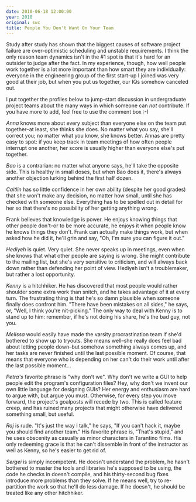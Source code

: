 ```yaml
---
date: 2010-06-18 12:00:00
year: 2010
original: swc
title: People You Don't Want On Your Team
---
```

<p>Study after study has shown that the biggest causes of software project failure are over-optimistic scheduling and unstable requirements.  I think the only reason team dynamics isn't in the #1 spot is that it's hard for an outsider to judge after the fact. In my experience, though, how well people work together is a lot more important than how smart they are individually: everyone in the engineering group of the first start-up I joined was very good at their job, but when you put us together, our IQs somehow canceled out.</p>
<p>I put together the profiles below to jump-start discussion in undergraduate project teams about the many ways in which someone can <em>not</em> contribute. If you have more to add, feel free to use the comment box :-)</p>
<p><em>Anna</em> knows more about every subject than everyone else on the team put together–at least, she thinks she does. No matter what you say, she'll correct you; no matter what you know, she knows better. Annas are pretty easy to spot: if you keep track in team meetings of how often people interrupt one another, her score is usually higher than everyone else's put together.</p>
<p><em>Bao</em> is a contrarian: no matter what anyone says, he'll take the opposite side. This is healthy in small doses, but when Bao does it, there's always another objection lurking behind the first half dozen.</p>
<p><em>Caitlin</em> has so little confidence in her own ability (despite her good grades) that she won't make any decision, no matter how small, until she has checked with someone else. Everything has to be spelled out in detail for her so that there's no possibility of her getting anything wrong.</p>
<p>Frank believes that knowledge is power. He enjoys knowing things that other people don't–or to be more accurate, he enjoys it when people know he knows things they don't. Frank can actually make things work, but when asked how he did it, he'll grin and say, "Oh, I'm sure you can figure it out."</p>
<p><em>Hediyeh</em> is quiet. Very quiet. She never speaks up in meetings, even when she knows that what other people are saying is wrong. She might contribute to the mailing list, but she's very sensitive to criticism, and will always back down rather than defending her point of view. Hediyeh isn't a troublemaker, but rather a lost opportunity.</p>
<p><em>Kenny</em> is a hitchhiker. He has discovered that most people would rather shoulder some extra work than snitch, and he takes advantage of it at every turn. The frustrating thing is that he's so damn plausible when someone finally does confront him. "There have been mistakes on all sides," he says, or, "Well, I think you're nit-picking." The only way to deal with Kenny is to stand up to him: remember, if he's not doing his share, he's the bad guy, not you.</p>
<p><em>Melissa</em> would easily have made the varsity procrastination team if she'd bothered to show up to tryouts. She means well–she really does feel bad about letting people down–but somehow something always comes up, and her tasks are never finished until the last possible moment. Of course, that means that everyone who is depending on her can't do their work until after the last possible moment…</p>
<p><em>Petra's</em> favorite phrase is "why don't we". Why don't we write a GUI to help people edit the program's configuration files? Hey, why don't we invent our own little language for designing GUIs? Her energy and enthusiasm are hard to argue with, but argue you must. Otherwise, for every step you move forward, the project's goalposts will recede by two. This is called feature creep, and has ruined many projects that might otherwise have delivered something small, but useful.</p>
<p><em>Raj</em> is rude. "It's just the way I talk," he says, "If you can't hack it, maybe you should find another team." His favorite phrase is, "That's stupid," and he uses obscenity as casually as minor characters in Tarantino films. His only redeeming grace is that he can't dissemble in front of the instructor as well as Kenny, so he's easier to get rid of.</p>
<p><em>Sergei</em> is simply incompetent. He doesn't understand the problem, he hasn't bothered to master the tools and libraries he's supposed to be using, the code he checks in doesn't compile, and his thirty-second bug fixes introduce more problems than they solve. If he means well, try to re-partition the work so that he'll do less damage. If he doesn't, he should be treated like any other hitchhiker.</p>
